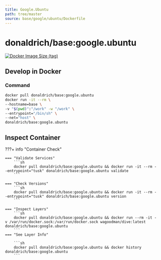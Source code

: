 ```yaml
---
title: Google.Ubuntu
path: tree/master
source: base/google/ubuntu/Dockerfile
---
```


# donaldrich/base:google.ubuntu

[![Docker Image Size (tag)](https://img.shields.io/docker/image-size/donaldrich/base/google.ubuntu?color=blue&label=size&logo=docker&style=flat-square)](https://hub.docker.com/r/donaldrich/base/google.ubuntu)

## Develop in Docker

### Command

```sh
docker pull donaldrich/base:google.ubuntu
docker run -it --rm \
--hostname=base \
-v "$(pwd)":"/work" -w "/work" \
--entrypoint="/bin/sh" \
--net="host" \
donaldrich/base:google.ubuntu
```

## Inspect Container

???+ info "Container Check"

    === "Validate Services"
        ```sh
        docker pull donaldrich/base:google.ubuntu && docker run -it --rm --entrypoint="tusk" donaldrich/base:google.ubuntu validate
        ```

    === "Check Versions"
        ```sh
        docker pull donaldrich/base:google.ubuntu && docker run -it --rm --entrypoint="tusk" donaldrich/base:google.ubuntu version
        ```

    === "Inspect Layers"
        ```sh
        docker pull donaldrich/base:google.ubuntu && docker run --rm -it -v /var/run/docker.sock:/var/run/docker.sock wagoodman/dive:latest donaldrich/base:google.ubuntu
        ```
    === "See Layer Info"

        ```sh
        docker pull donaldrich/base:google.ubuntu && docker history donaldrich/base:google.ubuntu
        ```
